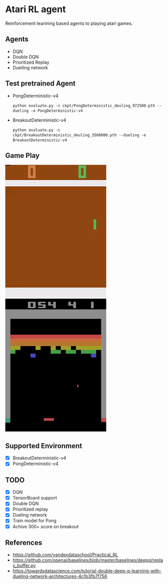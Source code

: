 # Atari RL agent
Reinforcement learining based agents to playing atari games.

## Agents
- DQN
- Double DQN
- Prioritized Replay
- Dueiling network

## Test pretrained Agent
- PongDeterministic-v4 
  ```
  python evaluate.py -c ckpt/PongDeterministic_deuling_972500.pth --dueling -e PongDeterministic-v4
  ```
- BreakoutDeterministic-v4
  ```
  python evaluate.py -c ckpt/BreakoutDeterministic_deuling_3560000.pth --dueling -e BreakoutDeterministic-v4
  ```

## Game Play

![Pong](images/pong.gif)
![BreakoutDeterministic](images/breakout.gif)


## Supported Environment
- [x] BreakoutDeterministic-v4
- [x] PongDeterministic-v4

## TODO
- [x] DQN
- [x] TensorBoard support
- [x] Double DQN
- [x] Prioritized replay
- [x] Dueling network
- [X] Train model for Pong
- [x] Achive 300+ score on breakout

## References
- https://github.com/yandexdataschool/Practical_RL
- https://github.com/openai/baselines/blob/master/baselines/deepq/replay_buffer.py
- https://towardsdatascience.com/tutorial-double-deep-q-learning-with-dueling-network-architectures-4c1b3fb7f756

